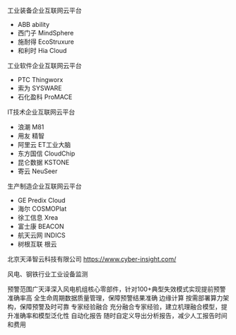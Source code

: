 

工业装备企业互联网云平台

* ABB	ability
* 西门子	MindSphere
* 施耐得	EcoStruxure
* 和利时	Hia Cloud



工业软件企业互联网云平台

* PTC	Thingworx
* 索为	SYSWARE
* 石化盈科	ProMACE



IT技术企业互联网云平台

* 浪潮	M81
* 用友  精智
* 阿里云  ET工业大脑
* 东方国信  CloudChip
* 昆仑数据  KSTONE
* 寄云  NeuSeer

生产制造企业互联网云平台

* GE			Predix Cloud
* 海尔 		COSMOPlat
* 徐工信息		Xrea
* 富士康		BEACON
* 航天云网  INDICS
* 树根互联  根云











北京天泽智云科技有限公司	https://www.cyber-insight.com/

风电、钢铁行业工业设备监测

预警范围广天泽深入风电机组核心零部件，针对100+典型失效模式实现提前预警
准确率高 全生命周期数据质量管理，保障预警结果准确
边缘计算 按需部署算力架构，保障预警及时可靠
专家经验融合 充分融合专家经验，建立机理融合模型，提升准确率和模型泛化性
自动化报告 随时自定义导出分析报告，减少人工报告时间和费用
